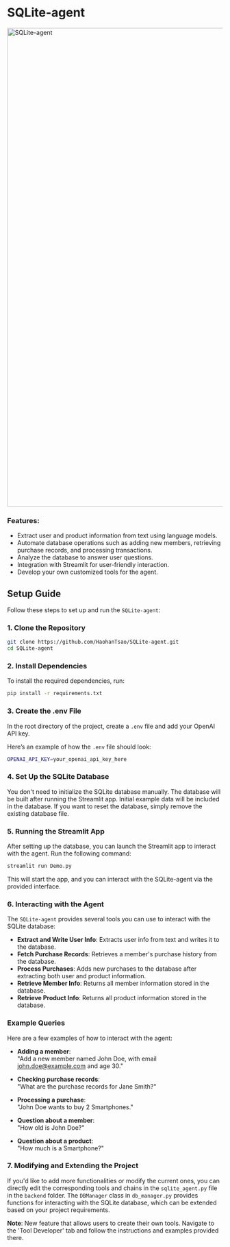# SQLite-agent

<img width="1117" alt="SQLite-agent" src="https://github.com/user-attachments/assets/c00d28b7-f6ef-4866-a45d-2c1fd095a975">

### Features:
- Extract user and product information from text using language models.
- Automate database operations such as adding new members, retrieving purchase records, and processing transactions.
- Analyze the database to answer user questions.
- Integration with Streamlit for user-friendly interaction.
- Develop your own customized tools for the agent.

## Setup Guide

Follow these steps to set up and run the `SQLite-agent`:

### 1. Clone the Repository

```bash
git clone https://github.com/HaohanTsao/SQLite-agent.git
cd SQLite-agent
```

### 2. Install Dependencies

To install the required dependencies, run:

```bash
pip install -r requirements.txt
```

### 3. Create the .env File

In the root directory of the project, create a `.env` file and add your OpenAI API key.

Here’s an example of how the `.env` file should look:

```bash
OPENAI_API_KEY=your_openai_api_key_here
```

### 4. Set Up the SQLite Database

You don't need to initialize the SQLite database manually. The database will be built after running the Streamlit app. Initial example data will be included in the database. If you want to reset the database, simply remove the existing database file.

### 5. Running the Streamlit App

After setting up the database, you can launch the Streamlit app to interact with the agent. Run the following command:

```bash
streamlit run Demo.py
```

This will start the app, and you can interact with the SQLite-agent via the provided interface.

### 6. Interacting with the Agent

The `SQLite-agent` provides several tools you can use to interact with the SQLite database:

- **Extract and Write User Info**: Extracts user info from text and writes it to the database.
- **Fetch Purchase Records**: Retrieves a member's purchase history from the database.
- **Process Purchases**: Adds new purchases to the database after extracting both user and product information.
- **Retrieve Member Info**: Returns all member information stored in the database.
- **Retrieve Product Info**: Returns all product information stored in the database.

### Example Queries

Here are a few examples of how to interact with the agent:

- **Adding a member**:  
  "Add a new member named John Doe, with email john.doe@example.com and age 30."
  
- **Checking purchase records**:  
  "What are the purchase records for Jane Smith?"
  
- **Processing a purchase**:  
  "John Doe wants to buy 2 Smartphones."

- **Question about a member**:  
  "How old is John Doe?"

- **Question about a product**:  
  "How much is a Smartphone?"

### 7. Modifying and Extending the Project

If you'd like to add more functionalities or modify the current ones, you can directly edit the corresponding tools and chains in the `sqlite_agent.py` file in the `backend` folder. The `DBManager` class in `db_manager.py` provides functions for interacting with the SQLite database, which can be extended based on your project requirements.

**Note**: New feature that allows users to create their own tools. Navigate to the 'Tool Developer' tab and follow the instructions and examples provided there.